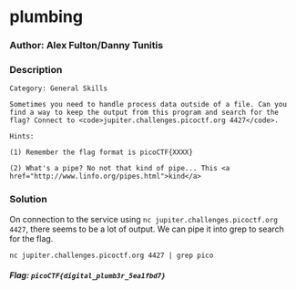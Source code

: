
# plumbing 

### Author: Alex Fulton/Danny Tunitis

### Description

```
Category: General Skills

Sometimes you need to handle process data outside of a file. Can you find a way to keep the output from this program and search for the flag? Connect to <code>jupiter.challenges.picoctf.org 4427</code>.

Hints:

(1) Remember the flag format is picoCTF{XXXX}

(2) What's a pipe? No not that kind of pipe... This <a href="http://www.linfo.org/pipes.html">kind</a>

```

### Solution

On connection to the service using `nc jupiter.challenges.picoctf.org 4427`, there seems to be a lot of output. We can pipe it into grep to search for the flag.

`nc jupiter.challenges.picoctf.org 4427 | grep pico`

##### Flag: `picoCTF{digital_plumb3r_5ea1fbd7}`
